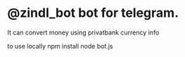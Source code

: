 # @zindl_bot bot for telegram.

It can convert money using privatbank currency info

to use locally
npm install
node bot.js